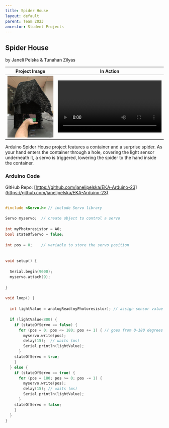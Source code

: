 ```yaml
---
title: Spider House
layout: default
parent: Team 2023
ancestor: Student Projects
---
```


## Spider House
by Janeli Pelska & Tunahan Zilyas

Project Image             |  In Action
:-------------------------:|:-------------------------:
<img src="media/SpiderHouse.png" alt="drawing" width="400"/>  |   <video width="330" controls><source src="media/SpiderHouse.mp4" type="video/mp4"></video>
 
Arduino Spider House project features a container and a surprise spider. As your hand enters the container through a hole, covering the light sensor underneath it, a servo is triggered, lowering the spider to the hand inside the container.

### Arduino Code

GitHub Repo: [https://github.com/janelipelska/EKA-Arduino-23](https://github.com/janelipelska/EKA-Arduino-23)

```c++

#include <Servo.h> // include Servo library

Servo myservo;  // create object to control a servo

int myPhotoresistor = A0;
bool stateOfServo = false;

int pos = 0;    // variable to store the servo position


void setup() {

  Serial.begin(9600);
  myservo.attach(9);

}

void loop() {

  int lightValue = analogRead(myPhotoresistor); // assign sensor value to variable

  if (lightValue<800) {
    if (stateOfServo == false) { 
      for (pos = 0; pos <= 180; pos += 1) { // goes from 0-180 degrees
        myservo.write(pos); 
        delay(15);  // waits (ms) 
        Serial.println(lightValue);
      }
    stateOfServo = true;
    }
  } else {
    if (stateOfServo == true) {
      for (pos = 180; pos >= 0; pos -= 1) { 
        myservo.write(pos);              
        delay(15); // waits (ms) 
        Serial.println(lightValue);
      }
    stateOfServo = false;
    }
  }  
}

```